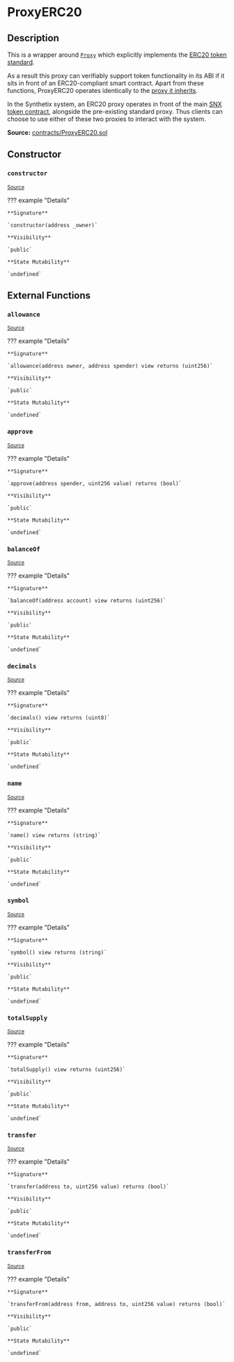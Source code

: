# ProxyERC20

## Description

This is a wrapper around [`Proxy`](Proxy.md) which explicitly implements the [ERC20 token standard](https://docs.openzeppelin.com/contracts/2.x/api/token/erc20#ERC20Detailed).

As a result this proxy can verifiably support token functionality in its ABI if it sits in front of an ERC20-compliant smart contract. Apart from these functions, ProxyERC20 operates identically to the [proxy it inherits](Proxy.md).

In the Synthetix system, an ERC20 proxy operates in front of the main [SNX token contract](Synthetix.md), alongside the pre-existing standard proxy. Thus clients can choose to use either of these two proxies to interact with the system.

**Source:** [contracts/ProxyERC20.sol](https://github.com/Synthetixio/synthetix/tree/v2.41.0/contracts/ProxyERC20.sol)

## Constructor

### `constructor`

<sub>[Source](https://github.com/Synthetixio/synthetix/tree/v2.41.0/contracts/ProxyERC20.sol#L10)</sub>

??? example "Details"

    **Signature**

    `constructor(address _owner)`

    **Visibility**

    `public`

    **State Mutability**

    `undefined`

## External Functions

### `allowance`

<sub>[Source](https://github.com/Synthetixio/synthetix/tree/v2.41.0/contracts/ProxyERC20.sol#L55)</sub>

??? example "Details"

    **Signature**

    `allowance(address owner, address spender) view returns (uint256)`

    **Visibility**

    `public`

    **State Mutability**

    `undefined`

### `approve`

<sub>[Source](https://github.com/Synthetixio/synthetix/tree/v2.41.0/contracts/ProxyERC20.sol#L85)</sub>

??? example "Details"

    **Signature**

    `approve(address spender, uint256 value) returns (bool)`

    **Visibility**

    `public`

    **State Mutability**

    `undefined`

### `balanceOf`

<sub>[Source](https://github.com/Synthetixio/synthetix/tree/v2.41.0/contracts/ProxyERC20.sol#L44)</sub>

??? example "Details"

    **Signature**

    `balanceOf(address account) view returns (uint256)`

    **Visibility**

    `public`

    **State Mutability**

    `undefined`

### `decimals`

<sub>[Source](https://github.com/Synthetixio/synthetix/tree/v2.41.0/contracts/ProxyERC20.sol#L24)</sub>

??? example "Details"

    **Signature**

    `decimals() view returns (uint8)`

    **Visibility**

    `public`

    **State Mutability**

    `undefined`

### `name`

<sub>[Source](https://github.com/Synthetixio/synthetix/tree/v2.41.0/contracts/ProxyERC20.sol#L14)</sub>

??? example "Details"

    **Signature**

    `name() view returns (string)`

    **Visibility**

    `public`

    **State Mutability**

    `undefined`

### `symbol`

<sub>[Source](https://github.com/Synthetixio/synthetix/tree/v2.41.0/contracts/ProxyERC20.sol#L19)</sub>

??? example "Details"

    **Signature**

    `symbol() view returns (string)`

    **Visibility**

    `public`

    **State Mutability**

    `undefined`

### `totalSupply`

<sub>[Source](https://github.com/Synthetixio/synthetix/tree/v2.41.0/contracts/ProxyERC20.sol#L34)</sub>

??? example "Details"

    **Signature**

    `totalSupply() view returns (uint256)`

    **Visibility**

    `public`

    **State Mutability**

    `undefined`

### `transfer`

<sub>[Source](https://github.com/Synthetixio/synthetix/tree/v2.41.0/contracts/ProxyERC20.sol#L65)</sub>

??? example "Details"

    **Signature**

    `transfer(address to, uint256 value) returns (bool)`

    **Visibility**

    `public`

    **State Mutability**

    `undefined`

### `transferFrom`

<sub>[Source](https://github.com/Synthetixio/synthetix/tree/v2.41.0/contracts/ProxyERC20.sol#L102)</sub>

??? example "Details"

    **Signature**

    `transferFrom(address from, address to, uint256 value) returns (bool)`

    **Visibility**

    `public`

    **State Mutability**

    `undefined`
